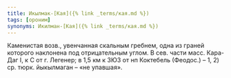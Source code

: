 ```yaml
---
title: Икылмак-[Кая]({% link _terms/кая.md %})
tags: [ороним]
synonyms: Икилман-[Кая]({% link _terms/кая.md %})
---
```


Каменистая возв., увенчанная скальным гребнем, одна из граней которого наклонена
под отрицательным углом. В сев. части масс. Кара-Даг I, к С от г. Легенер; в 1,5
км к ЗЮЗ от нп Коктебель (Феодос.) – 1, 2) ср. тюрк. йыкылмаган – «не упавшая».
